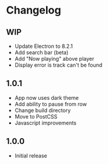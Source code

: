 # Changelog

## WIP
- Update Electron to 8.2.1
- Add search bar (beta)
- Add "Now playing" above player
- Display error is track can't be found

## 1.0.1
- App now uses dark theme
- Add ability to pause from row
- Change build directory
- Move to PostCSS
- Javascript improvements

## 1.0.0
- Initial release
